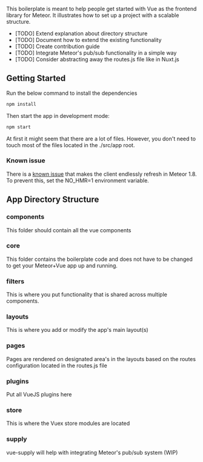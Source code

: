 This boilerplate is meant to help people get started with Vue as the frontend library for Meteor. 
It illustrates how to set up a project with a scalable structure.


- [TODO] Extend explanation about directory structure
- [TODO] Document how to extend the existing functionality
- [TODO] Create contribution guide
- [TODO] Integrate Meteor's pub/sub functionality in a simple way
- [TODO] Consider abstracting away the routes.js file like in Nuxt.js


## Getting Started

Run the below command to install the dependencies

```sh
npm install
```

Then start the app in development mode:

```sh
npm start
```

At first it might seem that there are a lot of files. However, you don't need to touch most of the files located in the ./src/app root.

### Known issue

There is a [known issue](https://github.com/meteor-vue/vue-meteor/issues/326) that makes the client endlessly refresh in Meteor 1.8. To prevent this, set the NO_HMR=1 environment variable.

## App Directory Structure

### components
This folder should contain all the vue components

### core
This folder contains the boilerplate code and does not have to be changed to get your Meteor+Vue app up and running. 

### filters
This is where you put functionality that is shared across multiple components.

### layouts
This is where you add or modify the app's main layout(s)

### pages
Pages are rendered on designated area's in the layouts based on the routes configuration located in the routes.js file

### plugins
Put all VueJS plugins here

### store
This is where the Vuex store modules are located

### supply
vue-supply will help with integrating Meteor's pub/sub system (WIP)